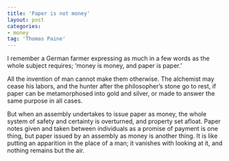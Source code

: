 ```yaml
---
title: 'Paper is not money'
layout: post
categories:
- money
tag: 'Thomas Paine'
---
```


I remember a German farmer expressing as much in a few words as the whole subject requires; ‘money is money, and paper is paper.’

All the invention of man cannot make them otherwise. The alchemist may cease his labors, and the hunter after the philosopher’s stone go to rest, if paper can be metamorphosed into gold and silver, or made to answer the same purpose in all cases.

But when an assembly undertakes to issue paper as money, the whole system of safety and certainty is overturned, and property set afloat. Paper notes given and taken between individuals as a promise of payment is one thing, but paper issued by an assembly as money is another thing. It is like putting an apparition in the place of a man; it vanishes with looking at it, and nothing remains but the air.